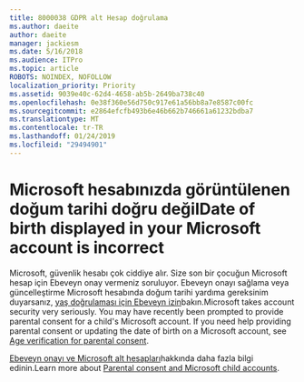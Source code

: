 ```yaml
---
title: 8000038 GDPR alt Hesap doğrulama
ms.author: daeite
author: daeite
manager: jackiesm
ms.date: 5/16/2018
ms.audience: ITPro
ms.topic: article
ROBOTS: NOINDEX, NOFOLLOW
localization_priority: Priority
ms.assetid: 9039e40c-62d4-4658-ab5b-2649ba738c40
ms.openlocfilehash: 0e38f360e56d750c917e61a56bb8a7e8587c00fc
ms.sourcegitcommit: e2864efcfb493b6e46b662b746661a61232bdba7
ms.translationtype: MT
ms.contentlocale: tr-TR
ms.lasthandoff: 01/24/2019
ms.locfileid: "29494901"
---
```

# <a name="date-of-birth-displayed-in-your-microsoft-account-is-incorrect"></a><span data-ttu-id="8f0c0-102">Microsoft hesabınızda görüntülenen doğum tarihi doğru değil</span><span class="sxs-lookup"><span data-stu-id="8f0c0-102">Date of birth displayed in your Microsoft account is incorrect</span></span>

<span data-ttu-id="8f0c0-p101">Microsoft, güvenlik hesabı çok ciddiye alır. Size son bir çocuğun Microsoft hesap için Ebeveyn onay vermeniz soruluyor. Ebeveyn onayı sağlama veya güncelleştirme Microsoft hesabında doğum tarihi yardıma gereksinim duyarsanız, [yaş doğrulaması için Ebeveyn izin](https://go.microsoft.com/fwlink/p/?linkid=874364)bakın.</span><span class="sxs-lookup"><span data-stu-id="8f0c0-p101">Microsoft takes account security very seriously. You may have recently been prompted to provide parental consent for a child's Microsoft account. If you need help providing parental consent or updating the date of birth on a Microsoft account, see [Age verification for parental consent](https://go.microsoft.com/fwlink/p/?linkid=874364).</span></span>
  
<span data-ttu-id="8f0c0-106">[Ebeveyn onayı ve Microsoft alt hesapları](https://go.microsoft.com/fwlink/p/?linkid=874365)hakkında daha fazla bilgi edinin.</span><span class="sxs-lookup"><span data-stu-id="8f0c0-106">Learn more about [Parental consent and Microsoft child accounts](https://go.microsoft.com/fwlink/p/?linkid=874365).</span></span>
  

